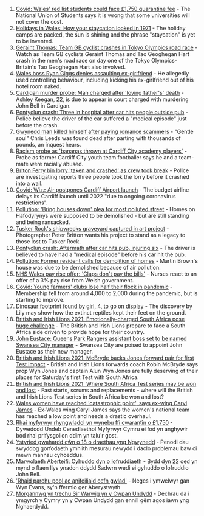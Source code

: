 1. [Covid: Wales' red list students could face £1,750 quarantine fee](https://www.bbc.co.uk/news/uk-wales-57929224) - The National Union of Students says it is wrong that some universities will not cover the cost.
2. [Holidays in Wales: How your staycation looked in 1971](https://www.bbc.co.uk/news/uk-wales-57918491) - The holiday camps are packed, the sun is shining and the phrase "staycation" is yet to be invented.
3. [Geraint Thomas: Team GB cyclist crashes in Tokyo Olympics road race](https://www.bbc.co.uk/sport/av/olympics/57950904) - Watch as Team GB cyclists Geraint Thomas and Tao Geoghegan Hart crash in the men's road race on day one of the Tokyo Olympics- Britain's Tao Geoghegan Hart also involved.
4. [Wales boss Ryan Giggs denies assaulting ex-girlfriend](https://www.bbc.co.uk/news/uk-wales-57939707) - He allegedly used controlling behaviour, including kicking his ex-girlfriend out of his hotel room naked.
5. [Cardigan murder probe: Man charged after 'loving father's' death](https://www.bbc.co.uk/news/uk-wales-57947641) - Ashley Keegan, 22, is due to appear in court charged with murdering John Bell in Cardigan.
6. [Pontyclun crash: Three in hospital after car hits people outside pub](https://www.bbc.co.uk/news/uk-wales-57934076) - Police believe the driver of the car suffered a "medical episode" just before the crash.
7. [Gwynedd man killed himself after paying romance scammers](https://www.bbc.co.uk/news/uk-wales-57935467) - "Gentle soul" Chris Leeds was found dead after parting with thousands of pounds, an inquest hears.
8. [Racism probe as 'bananas thrown at Cardiff City academy players'](https://www.bbc.co.uk/news/uk-wales-57934499) - Probe as former Cardiff City youth team footballer says he and a team-mate were racially abused.
9. [Briton Ferry bin lorry 'taken and crashed' as crew took break](https://www.bbc.co.uk/news/uk-wales-57941011) - Police are investigating reports three people took the lorry before it crashed into a wall.
10. [Covid: Wizz Air postpones Cardiff Airport launch](https://www.bbc.co.uk/news/uk-wales-57944339) - The budget airline delays its Cardiff launch until 2022 "due to ongoing coronavirus restrictions".
11. [Pollution: 'Bring houses down' plea for most polluted street](https://www.bbc.co.uk/news/uk-wales-57935458) - Homes on Hafodyrynys were supposed to be demolished - but are still standing and being ransacked.
12. [Tusker Rock's shipwrecks graveyard captured in art project](https://www.bbc.co.uk/news/uk-wales-57918489) - Photographer Peter Britton wants his project to stand as a legacy to those lost to Tusker Rock.
13. [Pontyclun crash: Aftermath after car hits pub, injuring six](https://www.bbc.co.uk/news/uk-wales-57939709) - The driver is believed to have had a "medical episode" before his car hit the pub.
14. [Pollution: Former resident calls for demolition of homes](https://www.bbc.co.uk/news/uk-wales-57941020) - Martin Brown's house was due to be demolished because of air pollution.
15. [NHS Wales pay rise offer: 'Claps don't pay the bills'](https://www.bbc.co.uk/news/uk-wales-57932294) - Nurses react to an offer of a 3% pay rise from Welsh government.
16. [Covid: Young farmers' clubs lose half their flock in pandemic](https://www.bbc.co.uk/news/uk-wales-57923766) - Membership fell from around 4,000 to 2,000 during the pandemic, but is starting to improve.
17. [Dinosaur footprint found by girl, 4, to go on display](https://www.bbc.co.uk/news/uk-wales-57921987) - The discovery by Lily may show how the extinct reptiles kept their feet on the ground.
18. [British and Irish Lions 2021: Emotionally-charged South Africa pose huge challenge](https://www.bbc.co.uk/sport/rugby-union/57947839) - The British and Irish Lions prepare to face a South Africa side driven to provide hope for their country.
19. [John Eustace: Queens Park Rangers assistant boss set to be named Swansea City manager](https://www.bbc.co.uk/sport/football/57942276) - Swansea City are poised to appoint John Eustace as their new manager.
20. [British and Irish Lions 2021: McBryde backs Jones forward pair for first Test impact](https://www.bbc.co.uk/sport/av/rugby-union/57947349) - British and Irish Lions forwards coach Robin McBryde says prop Wyn Jones and captain Alun Wyn Jones are fully deserving of their places for Saturday's first Test with South Africa.
21. [British and Irish Lions 2021: Where South Africa Test series may be won and lost](https://www.bbc.co.uk/sport/rugby-union/57933334) - Fast starts, scrums and replacements - where will the British and Irish Lions Test series in South Africa be won and lost?
22. [Wales women have reached 'catastrophic point', says ex-wing Caryl James](https://www.bbc.co.uk/sport/rugby-union/57947351) - Ex-Wales wing Caryl James says the women's national team has reached a low point and needs a drastic overhaul.
23. [Rhai myfyrwyr rhyngwladol yn wynebu ffi cwarantîn o £1,750](https://www.bbc.co.uk/newyddion/57941946) - Dywedodd Undeb Cenedlaethol Myfyrwyr Cymru ei fod yn anghywir bod rhai prifysgolion ddim yn talu'r gost.
24. [Ystyried gwahardd cŵn o 18 o draethau yng Ngwynedd](https://www.bbc.co.uk/newyddion/57933818) - Penodi dau swyddog gorfodaeth ymhlith mesurau newydd i daclo problemau baw ci mewn mannau cyhoeddus.
25. [Marwolaeth Aberteifi: Cyhuddo dyn o lofruddiaeth](https://www.bbc.co.uk/newyddion/57948264) - Bydd dyn 22 oed yn mynd o flaen llys ynadon ddydd Sadwrn wedi ei gyhuddo o lofruddio John Bell.
26. ['Rhaid parchu pobl ac anifeiliaid cefn gwlad'](https://www.bbc.co.uk/newyddion/57904839) - Neges i ymwelwyr gan Wyn Evans, sy'n ffermio ger Aberystwyth
27. [Morgannwg yn trechu Sir Warwig yn y Cwpan Undydd](https://www.bbc.co.uk/newyddion/57936623) - Dechrau da i ymgyrch y Cymry yn y Cwpan Undydd gan ennill gêm agos iawn yng Nghaerdydd.
